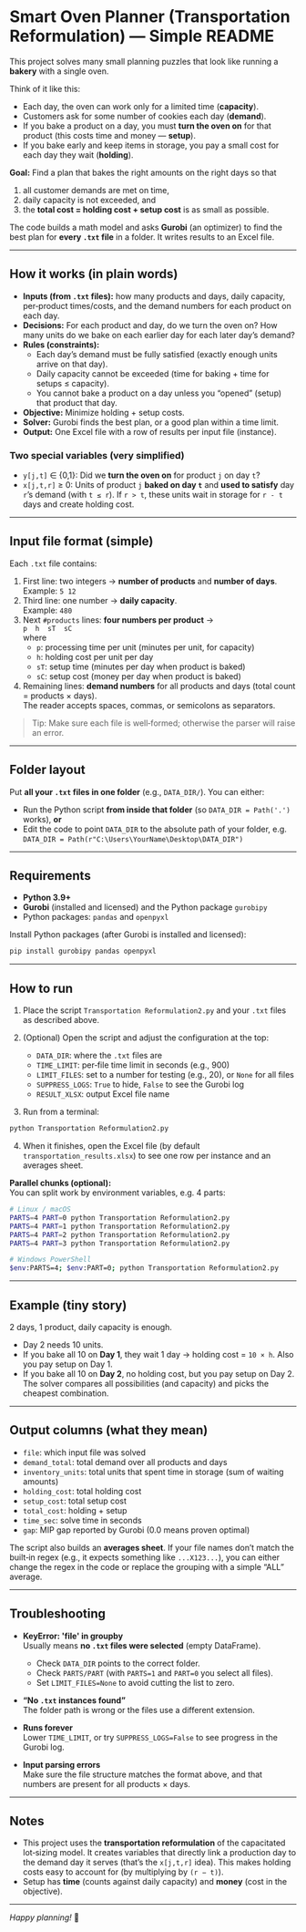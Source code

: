 # Smart Oven Planner (Transportation Reformulation) — Simple README

This project solves many small planning puzzles that look like running a **bakery** with a single oven.

Think of it like this:
- Each day, the oven can work only for a limited time (**capacity**).
- Customers ask for some number of cookies each day (**demand**).
- If you bake a product on a day, you must **turn the oven on** for that product (this costs time and money — **setup**).
- If you bake early and keep items in storage, you pay a small cost for each day they wait (**holding**).

**Goal:** Find a plan that bakes the right amounts on the right days so that
1) all customer demands are met on time,
2) daily capacity is not exceeded, and
3) the **total cost = holding cost + setup cost** is as small as possible.

The code builds a math model and asks **Gurobi** (an optimizer) to find the best plan for **every `.txt` file** in a folder. It writes results to an Excel file.

---

## How it works (in plain words)

- **Inputs (from `.txt` files):** how many products and days, daily capacity, per‑product times/costs, and the demand numbers for each product on each day.
- **Decisions:** For each product and day, do we turn the oven on? How many units do we bake on each earlier day for each later day’s demand?
- **Rules (constraints):**
  - Each day’s demand must be fully satisfied (exactly enough units arrive on that day).
  - Daily capacity cannot be exceeded (time for baking + time for setups ≤ capacity).
  - You cannot bake a product on a day unless you “opened” (setup) that product that day.
- **Objective:** Minimize holding + setup costs.
- **Solver:** Gurobi finds the best plan, or a good plan within a time limit.
- **Output:** One Excel file with a row of results per input file (instance).

### Two special variables (very simplified)
- `y[j,t]` ∈ {0,1}: Did we **turn the oven on** for product `j` on day `t`?
- `x[j,t,r]` ≥ 0: Units of product `j` **baked on day `t`** and **used to satisfy** day `r`’s demand (with `t ≤ r`). If `r > t`, these units wait in storage for `r - t` days and create holding cost.

---

## Input file format (simple)

Each `.txt` file contains:
1. First line: two integers → **number of products** and **number of days**.  
   Example: `5 12`
2. Third line: one number → **daily capacity**.  
   Example: `480`
3. Next `#products` lines: **four numbers per product** →  
   `p  h  sT  sC`  
   where  
   - `p`: processing time per unit (minutes per unit, for capacity)  
   - `h`: holding cost per unit per day  
   - `sT`: setup time (minutes per day when product is baked)  
   - `sC`: setup cost (money per day when product is baked)
4. Remaining lines: **demand numbers** for all products and days (total count = products × days).  
   The reader accepts spaces, commas, or semicolons as separators.

> Tip: Make sure each file is well‑formed; otherwise the parser will raise an error.

---

## Folder layout

Put **all your `.txt` files in one folder** (e.g., `DATA_DIR/`). You can either:
- Run the Python script **from inside that folder** (so `DATA_DIR = Path('.')` works), **or**
- Edit the code to point `DATA_DIR` to the absolute path of your folder, e.g.  
  `DATA_DIR = Path(r"C:\Users\YourName\Desktop\DATA_DIR")`

---

## Requirements

- **Python 3.9+**
- **Gurobi** (installed and licensed) and the Python package `gurobipy`
- Python packages: `pandas` and `openpyxl`

Install Python packages (after Gurobi is installed and licensed):
```bash
pip install gurobipy pandas openpyxl
```

---

## How to run

1) Place the script `Transportation Reformulation2.py` and your `.txt` files as described above.  
2) (Optional) Open the script and adjust the configuration at the top:
   - `DATA_DIR`: where the `.txt` files are
   - `TIME_LIMIT`: per‑file time limit in seconds (e.g., 900)
   - `LIMIT_FILES`: set to a number for testing (e.g., 20), or `None` for all files
   - `SUPPRESS_LOGS`: `True` to hide, `False` to see the Gurobi log
   - `RESULT_XLSX`: output Excel file name

3) Run from a terminal:
```bash
python Transportation Reformulation2.py
```

4) When it finishes, open the Excel file (by default `transportation_results.xlsx`) to see one row per instance and an averages sheet.

**Parallel chunks (optional):**  
You can split work by environment variables, e.g. 4 parts:
```bash
# Linux / macOS
PARTS=4 PART=0 python Transportation Reformulation2.py
PARTS=4 PART=1 python Transportation Reformulation2.py
PARTS=4 PART=2 python Transportation Reformulation2.py
PARTS=4 PART=3 python Transportation Reformulation2.py

# Windows PowerShell
$env:PARTS=4; $env:PART=0; python Transportation Reformulation2.py
```

---

## Example (tiny story)

2 days, 1 product, daily capacity is enough.

- Day 2 needs 10 units.  
- If you bake all 10 on **Day 1**, they wait 1 day → holding cost = `10 × h`. Also you pay setup on Day 1.  
- If you bake all 10 on **Day 2**, no holding cost, but you pay setup on Day 2.  
The solver compares all possibilities (and capacity) and picks the cheapest combination.

---

## Output columns (what they mean)

- `file`: which input file was solved
- `demand_total`: total demand over all products and days
- `inventory_units`: total units that spent time in storage (sum of waiting amounts)
- `holding_cost`: total holding cost
- `setup_cost`: total setup cost
- `total_cost`: holding + setup
- `time_sec`: solve time in seconds
- `gap`: MIP gap reported by Gurobi (0.0 means proven optimal)

The script also builds an **averages sheet**. If your file names don’t match the built‑in regex (e.g., it expects something like `...X123...`), you can either change the regex in the code or replace the grouping with a simple “ALL” average.

---

## Troubleshooting

- **KeyError: 'file' in groupby**  
  Usually means **no `.txt` files were selected** (empty DataFrame).  
  - Check `DATA_DIR` points to the correct folder.
  - Check `PARTS/PART` (with `PARTS=1` and `PART=0` you select all files).
  - Set `LIMIT_FILES=None` to avoid cutting the list to zero.

- **“No `.txt` instances found”**  
  The folder path is wrong or the files use a different extension.

- **Runs forever**  
  Lower `TIME_LIMIT`, or try `SUPPRESS_LOGS=False` to see progress in the Gurobi log.

- **Input parsing errors**  
  Make sure the file structure matches the format above, and that numbers are present for all products × days.

---

## Notes

- This project uses the **transportation reformulation** of the capacitated lot‑sizing model. It creates variables that directly link a production day to the demand day it serves (that’s the `x[j,t,r]` idea). This makes holding costs easy to account for (by multiplying by `(r − t)`).
- Setup has **time** (counts against daily capacity) and **money** (cost in the objective).

---

*Happy planning!* 🧁

